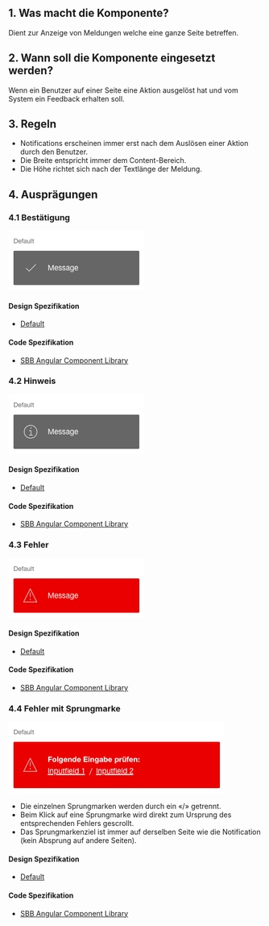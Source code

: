 ## 1. Was macht die Komponente?
Dient zur Anzeige von Meldungen welche eine ganze Seite betreffen.

## 2. Wann soll die Komponente eingesetzt werden? 
Wenn ein Benutzer auf einer Seite eine Aktion ausgelöst hat und vom System ein Feedback erhalten soll.

## 3. Regeln
* Notifications erscheinen immer erst nach dem Auslösen einer Aktion durch den Benutzer.
* Die Breite entspricht immer dem Content-Bereich.
* Die Höhe richtet sich nach der Textlänge der Meldung.

## 4. Ausprägungen
### 4.1 Bestätigung
![Darstellung der Komponente Notification zur Darstellung von Bestätigungsmeldungen](https://raw.githubusercontent.com/sbb-design-systems/design-system-website-documentation/master/documentation/components/notification/images/notification_confirmation.png 'class: image')

#### Design Spezifikation
* [Default](https://www.sketch.com/s/80f12b3b-58e5-4b4c-98cd-c553bae18db0/a/rvrL4A#Inspector)

#### Code Spezifikation
* [SBB Angular Component Library](https://sbb-angular.app.sbb.ch/public/components/notification)

### 4.2 Hinweis
![Darstellung der Komponente Notification zur Darstellung von Hinweismeldungen](https://raw.githubusercontent.com/sbb-design-systems/design-system-website-documentation/master/documentation/components/notification/images/notification_information.png 'class: image')

#### Design Spezifikation
* [Default](https://www.sketch.com/s/80f12b3b-58e5-4b4c-98cd-c553bae18db0/a/ndDYMl#Inspector)

#### Code Spezifikation
* [SBB Angular Component Library](https://sbb-angular.app.sbb.ch/public/components/notification)

### 4.3 Fehler 
![Darstellung der Komponente Notification zur Darstellung von Fehlermeldungen](https://raw.githubusercontent.com/sbb-design-systems/design-system-website-documentation/master/documentation/components/notification/images/notification_error.png 'class: image')

#### Design Spezifikation
* [Default](https://www.sketch.com/s/80f12b3b-58e5-4b4c-98cd-c553bae18db0/a/QJ1g7b#Inspector)

#### Code Spezifikation
* [SBB Angular Component Library](https://sbb-angular.app.sbb.ch/public/components/notification)

### 4.4 Fehler mit Sprungmarke 
![Darstellung der Komponente Notification zur Darstellung von Fehlermeldungen mit zusätzlichen Sprungmarken](https://raw.githubusercontent.com/sbb-design-systems/design-system-website-documentation/master/documentation/components/notification/images/notification_link.png 'class: image')
* Die einzelnen Sprungmarken werden durch ein «/» getrennt.
* Beim Klick auf eine Sprungmarke wird direkt zum Ursprung des entsprechenden Fehlers gescrollt.
* Das Sprungmarkenziel ist immer auf derselben Seite wie die Notification (kein Absprung auf andere Seiten).

#### Design Spezifikation
* [Default](https://www.sketch.com/s/80f12b3b-58e5-4b4c-98cd-c553bae18db0/a/xDQ8E0#Inspector)

#### Code Spezifikation
* [SBB Angular Component Library](https://sbb-angular.app.sbb.ch/public/components/notification)